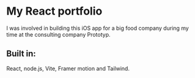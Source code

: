 # My React portfolio
I was involved in building this iOS app for a big food company during my time at the consulting company Prototyp.

## Built in:

React, node.js, Vite, Framer motion and Tailwind. 
